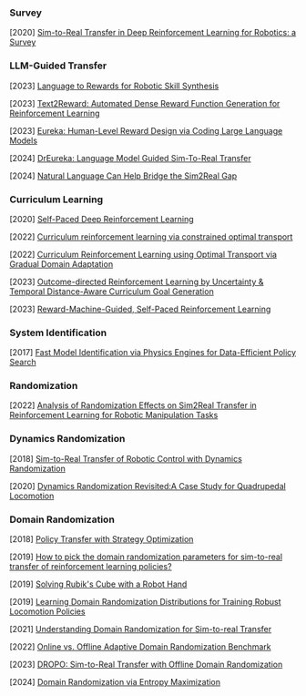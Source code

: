 ### Survey

[2020] [Sim-to-Real Transfer in Deep Reinforcement Learning for Robotics: a Survey](https://arxiv.org/abs/2009.13303)



### LLM-Guided Transfer

[2023] [Language to Rewards for Robotic Skill Synthesis](https://arxiv.org/abs/2306.08647)

[2023] [Text2Reward: Automated Dense Reward Function Generation for Reinforcement Learning](https://arxiv.org/abs/2309.11489)

[2023] [Eureka: Human-Level Reward Design via Coding Large Language Models](https://arxiv.org/abs/2310.12931)

[2024] [DrEureka: Language Model Guided Sim-To-Real Transfer](https://eureka-research.github.io/dr-eureka/)

[2024] [Natural Language Can Help Bridge the Sim2Real Gap](https://arxiv.org/abs/2405.10020)



### Curriculum Learning

[2020] [Self-Paced Deep Reinforcement Learning](https://arxiv.org/abs/2004.11812)

[2022] [Curriculum reinforcement learning via constrained optimal transport](https://proceedings.mlr.press/v162/klink22a/klink22a.pdf)

[2022] [Curriculum Reinforcement Learning using Optimal Transport via Gradual Domain Adaptation](https://arxiv.org/abs/2210.10195)

[2023] [Outcome-directed Reinforcement Learning by Uncertainty & Temporal Distance-Aware Curriculum Goal Generation](https://arxiv.org/abs/2301.11741)

[2023] [Reward-Machine-Guided, Self-Paced Reinforcement Learning](https://arxiv.org/abs/2305.16505)



### System Identification

[2017] [Fast Model Identification via Physics Engines for Data-Efficient Policy Search](https://arxiv.org/abs/1710.08893)



### Randomization

[2022] [Analysis of Randomization Effects on Sim2Real Transfer in Reinforcement Learning for Robotic Manipulation Tasks](https://arxiv.org/abs/2206.06282)



### Dynamics Randomization

[2018] [Sim-to-Real Transfer of Robotic Control with Dynamics Randomization](https://arxiv.org/abs/1710.06537)

[2020] [Dynamics Randomization Revisited:A Case Study for Quadrupedal Locomotion](https://arxiv.org/abs/2011.02404)



### Domain Randomization

[2018] [Policy Transfer with Strategy Optimization](https://arxiv.org/abs/1810.05751)

[2019] [How to pick the domain randomization parameters for sim-to-real transfer of reinforcement learning policies?](https://arxiv.org/abs/1903.11774)

[2019] [Solving Rubik's Cube with a Robot Hand](https://arxiv.org/abs/1910.07113)

[2019] [Learning Domain Randomization Distributions for Training Robust Locomotion Policies](https://arxiv.org/abs/1906.00410)

[2021] [Understanding Domain Randomization for Sim-to-real Transfer](https://arxiv.org/abs/2110.03239)

[2022] [Online vs. Offline Adaptive Domain Randomization Benchmark](https://arxiv.org/abs/2206.14661)

[2023] [DROPO: Sim-to-Real Transfer with Offline Domain Randomization](https://arxiv.org/abs/2201.08434)

[2024] [Domain Randomization via Entropy Maximization](https://arxiv.org/abs/2311.01885)